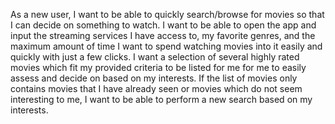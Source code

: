 As a new user, I want to be able to quickly search/browse for movies so that I can decide on something to watch. I want to be able to open the app and input the streaming services I have access to, my favorite genres, and the maximum amount of time I want to spend watching movies into it easily and quickly with just a few clicks. I want a selection of several highly rated movies which fit my provided criteria to be listed for me for me to easily assess and decide on based on my interests. If the list of movies only contains movies that I have already seen or movies which do not seem interesting to me, I want to be able to perform a new search based on my interests.
